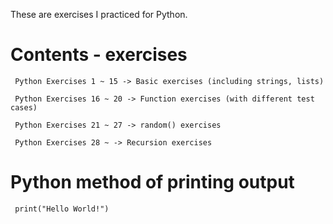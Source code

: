 These are exercises I practiced for Python. 

# Contents - exercises

     Python Exercises 1 ~ 15 -> Basic exercises (including strings, lists)

     Python Exercises 16 ~ 20 -> Function exercises (with different test cases)

     Python Exercises 21 ~ 27 -> random() exercises

     Python Exercises 28 ~ -> Recursion exercises




# Python method of printing output

     print("Hello World!") 
